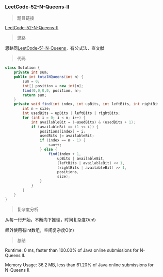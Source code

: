 ### LeetCode-52-N-Queens-II

> 题目链接

[LeetCode-52-N-Queens-II](https://leetcode.com/problems/n-queens-ii/)

> 思路

思路同[LeetCode-51-N-Queens](https://leetcode.com/problems/n-queens/)，有公式法，查文献

> 代码

```java
class Solution {
    private int sum;
    public int totalNQueens(int n) {
        sum = 0;
        int[] position = new int[n];
        find(0,0,0,0, position, n);
        return sum;
    }
    private void find(int index, int upBits, int leftBits, int rightBits, int[] positions ,int size) {
        int n = size;
        int usedBits = upBits | leftBits | rightBits;
        for (int i = 0; i < n; i++) {
            int availableBit = (~usedBits) & (usedBits + 1);
            if (availableBit == (1 << i)) {
                positions[index] = i;
                usedBits |= availableBit;
                if (index == n - 1) {
                    sum++;
                } else {
                    find(index + 1, 
                        upBits | availableBit,
                        (leftBits | availableBit) << 1,
                        (rightBits | availableBit) >> 1,
                        positions,
                        size);
                }
            }
        }
    }
}
```

> 复杂度分析

从每一行开始，不断向下推理，时间复杂度O(n!)

额外使用有int数组，空间复杂度O(n)

> 总结

Runtime: 0 ms, faster than 100.00% of Java online submissions for N-Queens II.

Memory Usage: 36.2 MB, less than 61.20% of Java online submissions for N-Queens II.
